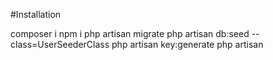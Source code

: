 #Installation

composer i
npm i
php artisan migrate
php artisan db:seed --class=UserSeederClass
php artisan key:generate
php artisan 
